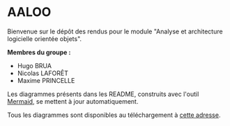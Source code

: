 # AALOO

Bienvenue sur le dépôt des rendus pour le module "Analyse et architecture logicielle orientée objets".

**Membres du groupe :**

- Hugo BRUA
- Nicolas LAFORÊT
- Maxime PRINCELLE

Les diagrammes présents dans les README, construits avec l'outil [Mermaid](https://github.com/mermaid-js/mermaid), se mettent à jour automatiquement.

Tous les diagrammes sont disponibles au téléchargement à [cette adresse](https://git.unistra.fr/princelle/aaloo/-/jobs/artifacts/main/download?job=diagrams:build).
